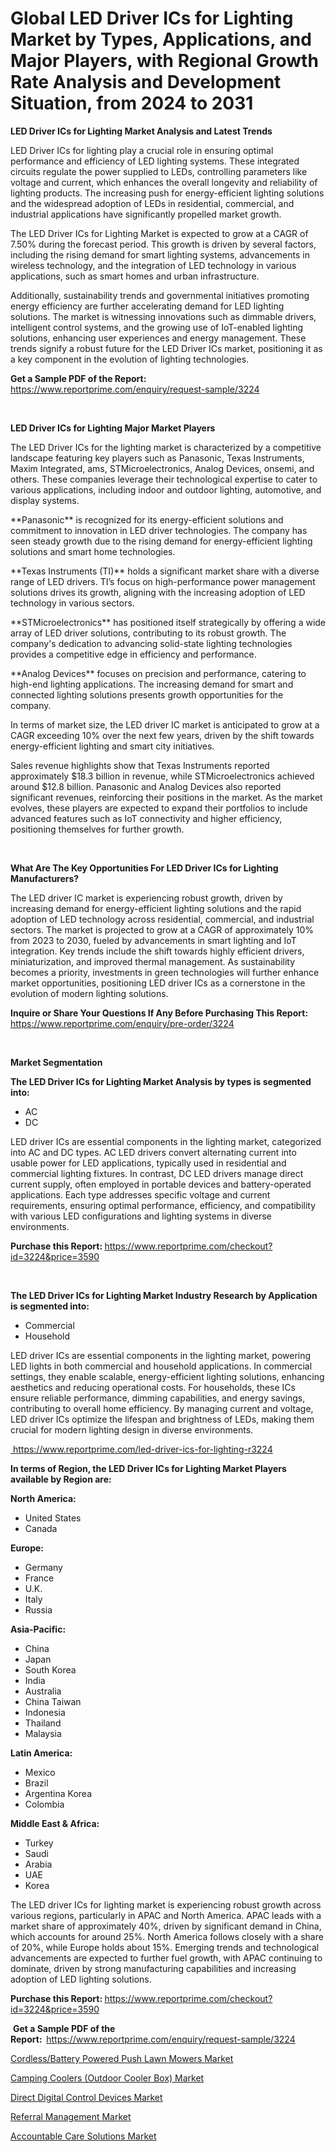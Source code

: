 <p><h1>Global LED Driver ICs for Lighting Market by Types, Applications, and Major Players, with Regional Growth Rate Analysis and Development Situation, from 2024 to 2031</h1></p><p><strong>LED Driver ICs for Lighting Market Analysis and Latest Trends</strong></p>
<p><p>LED Driver ICs for lighting play a crucial role in ensuring optimal performance and efficiency of LED lighting systems. These integrated circuits regulate the power supplied to LEDs, controlling parameters like voltage and current, which enhances the overall longevity and reliability of lighting products. The increasing push for energy-efficient lighting solutions and the widespread adoption of LEDs in residential, commercial, and industrial applications have significantly propelled market growth.</p><p>The LED Driver ICs for Lighting Market is expected to grow at a CAGR of 7.50% during the forecast period. This growth is driven by several factors, including the rising demand for smart lighting systems, advancements in wireless technology, and the integration of LED technology in various applications, such as smart homes and urban infrastructure. </p><p>Additionally, sustainability trends and governmental initiatives promoting energy efficiency are further accelerating demand for LED lighting solutions. The market is witnessing innovations such as dimmable drivers, intelligent control systems, and the growing use of IoT-enabled lighting solutions, enhancing user experiences and energy management. These trends signify a robust future for the LED Driver ICs market, positioning it as a key component in the evolution of lighting technologies.</p></p>
<p><strong>Get a Sample PDF of the Report:&nbsp;</strong> <a href="https://www.reportprime.com/enquiry/request-sample/3224">https://www.reportprime.com/enquiry/request-sample/3224</a></p>
<p>&nbsp;</p>
<p><strong>LED Driver ICs for Lighting Major Market Players</strong></p>
<p><p>The LED Driver ICs for the lighting market is characterized by a competitive landscape featuring key players such as Panasonic, Texas Instruments, Maxim Integrated, ams, STMicroelectronics, Analog Devices, onsemi, and others. These companies leverage their technological expertise to cater to various applications, including indoor and outdoor lighting, automotive, and display systems.</p><p>**Panasonic** is recognized for its energy-efficient solutions and commitment to innovation in LED driver technologies. The company has seen steady growth due to the rising demand for energy-efficient lighting solutions and smart home technologies. </p><p>**Texas Instruments (TI)** holds a significant market share with a diverse range of LED drivers. TI’s focus on high-performance power management solutions drives its growth, aligning with the increasing adoption of LED technology in various sectors.</p><p>**STMicroelectronics** has positioned itself strategically by offering a wide array of LED driver solutions, contributing to its robust growth. The company's dedication to advancing solid-state lighting technologies provides a competitive edge in efficiency and performance.</p><p>**Analog Devices** focuses on precision and performance, catering to high-end lighting applications. The increasing demand for smart and connected lighting solutions presents growth opportunities for the company.</p><p>In terms of market size, the LED driver IC market is anticipated to grow at a CAGR exceeding 10% over the next few years, driven by the shift towards energy-efficient lighting and smart city initiatives. </p><p>Sales revenue highlights show that Texas Instruments reported approximately $18.3 billion in revenue, while STMicroelectronics achieved around $12.8 billion. Panasonic and Analog Devices also reported significant revenues, reinforcing their positions in the market. As the market evolves, these players are expected to expand their portfolios to include advanced features such as IoT connectivity and higher efficiency, positioning themselves for further growth.</p></p>
<p>&nbsp;</p>
<p><strong>What Are The Key Opportunities For LED Driver ICs for Lighting Manufacturers?</strong></p>
<p><p>The LED driver IC market is experiencing robust growth, driven by increasing demand for energy-efficient lighting solutions and the rapid adoption of LED technology across residential, commercial, and industrial sectors. The market is projected to grow at a CAGR of approximately 10% from 2023 to 2030, fueled by advancements in smart lighting and IoT integration. Key trends include the shift towards highly efficient drivers, miniaturization, and improved thermal management. As sustainability becomes a priority, investments in green technologies will further enhance market opportunities, positioning LED driver ICs as a cornerstone in the evolution of modern lighting solutions.</p></p>
<p><strong>Inquire or Share Your Questions If Any Before Purchasing This Report:</strong> <a href="https://www.reportprime.com/enquiry/pre-order/3224">https://www.reportprime.com/enquiry/pre-order/3224</a></p>
<p>&nbsp;</p>
<p><strong>Market Segmentation</strong></p>
<p><strong>The LED Driver ICs for Lighting Market Analysis by types is segmented into:</strong></p>
<p><ul><li>AC</li><li>DC</li></ul></p>
<p><p>LED driver ICs are essential components in the lighting market, categorized into AC and DC types. AC LED drivers convert alternating current into usable power for LED applications, typically used in residential and commercial lighting fixtures. In contrast, DC LED drivers manage direct current supply, often employed in portable devices and battery-operated applications. Each type addresses specific voltage and current requirements, ensuring optimal performance, efficiency, and compatibility with various LED configurations and lighting systems in diverse environments.</p></p>
<p><strong>Purchase this Report:&nbsp;</strong><a href="https://www.reportprime.com/checkout?id=3224&price=3590">https://www.reportprime.com/checkout?id=3224&price=3590</a></p>
<p>&nbsp;</p>
<p><strong>The LED Driver ICs for Lighting Market Industry Research by Application is segmented into:</strong></p>
<p><ul><li>Commercial</li><li>Household</li></ul></p>
<p><p>LED driver ICs are essential components in the lighting market, powering LED lights in both commercial and household applications. In commercial settings, they enable scalable, energy-efficient lighting solutions, enhancing aesthetics and reducing operational costs. For households, these ICs ensure reliable performance, dimming capabilities, and energy savings, contributing to overall home efficiency. By managing current and voltage, LED driver ICs optimize the lifespan and brightness of LEDs, making them crucial for modern lighting design in diverse environments.</p></p>
<p><a href="https://www.reportprime.com/led-driver-ics-for-lighting-r3224">&nbsp;https://www.reportprime.com/led-driver-ics-for-lighting-r3224</a></p>
<p><strong>In terms of Region, the LED Driver ICs for Lighting Market Players available by Region are:</strong></p>
<p>
    <p> <strong> North America: </strong>
        <ul>
            <li>United States</li>
            <li>Canada</li>
        </ul>
        </p> 
    <p> <strong> Europe: </strong>
        <ul>
            <li>Germany</li>
            <li>France</li>
            <li>U.K.</li>
            <li>Italy</li>
            <li>Russia</li>
        </ul>
        </p> 
    <p> <strong> Asia-Pacific: </strong>
        <ul>
            <li>China</li>
            <li>Japan</li>
            <li>South Korea</li>
            <li>India</li>
            <li>Australia</li>
            <li>China Taiwan</li>
            <li>Indonesia</li>
            <li>Thailand</li>
            <li>Malaysia</li>
        </ul>
        </p> 
    <p> <strong> Latin America: </strong>
        <ul>
            <li>Mexico</li>
            <li>Brazil</li>
            <li>Argentina Korea</li>
            <li>Colombia</li>
        </ul>
        </p> 
    <p> <strong> Middle East & Africa: </strong>
        <ul>
            <li>Turkey</li>
            <li>Saudi</li>
            <li>Arabia</li>
            <li>UAE</li>
            <li>Korea</li>
        </ul>
    </p>
    </p>
<p><p>The LED driver ICs for lighting market is experiencing robust growth across various regions, particularly in APAC and North America. APAC leads with a market share of approximately 40%, driven by significant demand in China, which accounts for around 25%. North America follows closely with a share of 20%, while Europe holds about 15%. Emerging trends and technological advancements are expected to further fuel growth, with APAC continuing to dominate, driven by strong manufacturing capabilities and increasing adoption of LED lighting solutions.</p></p>
<p><strong>Purchase this Report: </strong><a href="https://www.reportprime.com/checkout?id=3224&price=3590">https://www.reportprime.com/checkout?id=3224&price=3590</a></p>
<p>&nbsp;<strong>Get a Sample PDF of the Report:&nbsp;&nbsp;</strong><a href="https://www.reportprime.com/enquiry/request-sample/3224">https://www.reportprime.com/enquiry/request-sample/3224</a></p>
<p><strong></strong></p>
<p><p><a href="https://issuu.com/reportprime-2/docs/cordlessbattery-powered-push-lawn-m_2182d6cfcf07bd">Cordless/Battery Powered Push Lawn Mowers Market</a></p><p><a href="https://issuu.com/reportprime-2/docs/camping-coolers-outdoor-cooler-box-_12b15b2708fe7f">Camping Coolers (Outdoor Cooler Box) Market</a></p><p><a href="https://github.com/Annahawkins697/Market-Research-Report-List-1/blob/main/direct-digital-control-devices-market.md">Direct Digital Control Devices Market</a></p><p><a href="https://www.linkedin.com/pulse/referral-management-market-trends-strategic-insights-2024-2031-unhje?trackingId=oXqaI6RHS6CkEQG%2BqR7zdg%3D%3D">Referral Management Market</a></p><p><a href="https://www.linkedin.com/pulse/accountable-care-solutions-market-size-growing-cagr-59-report-kkmze?trackingId=0y2ntQsqRLKTn%2FVWj4jzTw%3D%3D">Accountable Care Solutions Market</a></p></p>